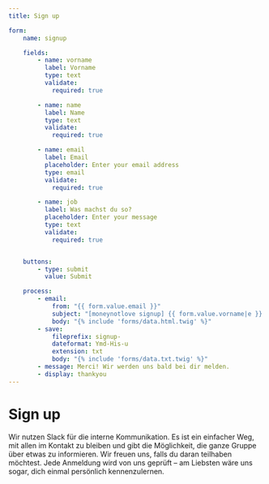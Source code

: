 ```yaml
---
title: Sign up

form:
    name: signup

    fields:
        - name: vorname
          label: Vorname
          type: text
          validate:
            required: true

        - name: name
          label: Name
          type: text
          validate:
            required: true

        - name: email
          label: Email
          placeholder: Enter your email address
          type: email
          validate:
            required: true

        - name: job
          label: Was machst du so?
          placeholder: Enter your message
          type: text
          validate:
            required: true


    buttons:
        - type: submit
          value: Submit

    process:
        - email:
            from: "{{ form.value.email }}"
            subject: "[moneynotlove signup] {{ form.value.vorname|e }} {{ form.value.name|e }}"
            body: "{% include 'forms/data.html.twig' %}"
        - save:
            fileprefix: signup-
            dateformat: Ymd-His-u
            extension: txt
            body: "{% include 'forms/data.txt.twig' %}"
        - message: Merci! Wir werden uns bald bei dir melden.
        - display: thankyou
---
```


# Sign up

Wir nutzen Slack für die interne Kommunikation. Es ist ein einfacher Weg, mit allen im Kontakt zu bleiben und gibt die Möglichkeit, die ganze Gruppe über etwas zu informieren. Wir freuen uns, falls du daran teilhaben möchtest. Jede Anmeldung wird von uns geprüft – am Liebsten wäre uns sogar, dich einmal persönlich kennenzulernen.
